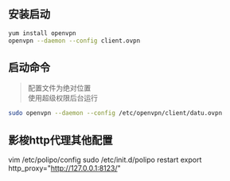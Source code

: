 ## 安装启动
```bash
yum install openvpn
openvpn --daemon --config client.ovpn
```

## 启动命令
> 配置文件为绝对位置  
> 使用超级权限后台运行
```bash
sudo openvpn --daemon --config /etc/openvpn/client/datu.ovpn
```


## 影梭http代理其他配置
vim /etc/polipo/config
sudo /etc/init.d/polipo restart
export http_proxy="http://127.0.0.1:8123/"
